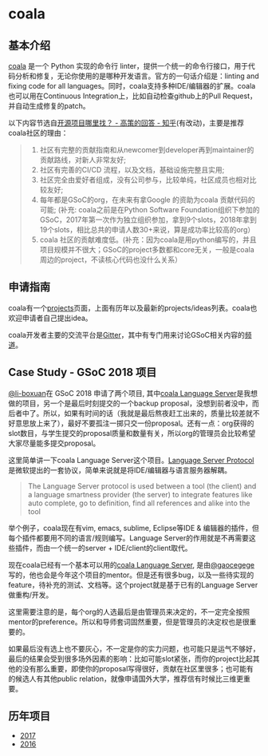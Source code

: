 # coala

## 基本介绍

[coala][1] 是一个 Python 实现的命令行 linter，提供一个统一的命令行接口，用于代码分析和修复，无论你使用的是哪种开发语言。官方的一句话介绍是：linting and fixing code for all languages。同时，coala支持多种IDE/编辑器的扩展。coala也可以用在Continuous Integration上，比如自动检查github上的Pull Request，并自动生成修复的patch。

以下内容节选自[开源项目哪里找？ - 高策的回答 - 知乎][2](有改动)，主要是推荐coala社区的理由：

> 1. 社区有完整的贡献指南和从newcomer到developer再到maintainer的贡献路线，对新人非常友好;
> 2. 社区有完善的CI/CD 流程，以及文档，基础设施完整且实用; 
> 3. 社区完全由爱好者组成，没有公司参与，比较单纯，社区成员也相对比较友好; 
> 4. 每年都是GSoC的org，在未来有拿Google 的资助为coala 贡献代码的可能; (补充: coala之前是在Python Software Foundation组织下参加的GSoC，2017年第一次作为独立组织参加，拿到9个slots，2018年拿到19个slots，相比总共的申请人数30+来说，算是成功率比较高的org）
> 5. coala 社区的贡献难度低。(补充：因为coala是用python编写的，并且项目规模并不很大；GSoC的project多数都和core无关，一般是coala周边的project，不读核心代码也没什么关系）

[1]: https://coala.io
[2]: https://www.zhihu.com/question/270443389/answer/354203261

## 申请指南

coala有一个[projects][3]页面，上面有历年以及最新的projects/ideas列表。coala也欢迎申请者自己提出idea。

coala开发者主要的交流平台是[Gitter][4]，其中有专门用来讨论GSoC相关内容的[频道][5]。

[3]: https://projects.coala.io
[4]: https://gitter.im/coala/
[5]: https://gitter.im/coala/coala/gsoc

## Case Study - GSoC 2018 项目

[@li-boxuan][6]在 GSoC 2018 申请了两个项目, 其中[coala Language Server][7]是我想做的项目，另一个是最后时刻提交的一个backup proposal，没想到前者没中，而后者中了。所以，如果有时间的话（我就是最后熬夜赶工出来的，质量比较差就不好意思放上来了），最好不要孤注一掷只交一份proposal。还有一点：org获得的slot数目，与学生提交的proposal质量和数量有关，所以org的管理员会比较希望大家尽量能多提交proposal。

这里简单讲一下coala Language Server这个项目。[Language Server Protocol][8]是微软提出的一套协议，简单来说就是将IDE/编辑器与语言服务器解耦。

> The Language Server protocol is used between a tool (the client) and a language smartness provider (the server) to integrate features like auto complete, go to definition, find all references and alike into the tool

举个例子，coala现在有vim, emacs, sublime, Eclipse等IDE & 编辑器的插件，但每个插件都要用不同的语言/规则编写。Language Server的作用就是不再需要这些插件，而由一个统一的server + IDE/client的client取代。

现在coala已经有一个基本可以用的[coala Language Server][9], 是由[@gaocegege][10]写的，他也会是今年这个项目的mentor。但是还有很多bug，以及一些待实现的feature，待补充的测试、文档等。这个project就是基于已有的Language Server做重构/开发。

这里需要注意的是，每个org的人选最后是由管理员来决定的，不一定完全按照mentor的preference。所以和导师套词固然重要，但是管理员的决定权也是很重要的。

如果最后没有选上也不要灰心，不一定是你的实力问题，也可能只是运气不够好，最后的结果会受到很多场外因素的影响：比如可能slot紧张，而你的project比起其他的没有那么重要，即使你的proposal写得很好，贡献在社区里很多；也可能有的候选人有其他public relation，就像申请国外大学，推荐信有时候比三维更重要。

[6]: https://github.com/li-boxuan
[7]: https://github.com/gsoc-cn/gsoc-cn/blob/master/resources/proposals/2018/coala/coala%20GSoC%202018%20Application%20-%20Boxuan%20Li%20-%20coala%20Language%20Server.pdf
[8]: https://langserver.org/
[9]: https://github.com/coala/coala-vs-code
[10]: https://github.com/gaocegege

## 历年项目

- [2017](https://summerofcode.withgoogle.com/archive/2017/organizations/5817061024464896/)
- [2016](https://summerofcode.withgoogle.com/archive/2016/organizations/5597862805110784/)
